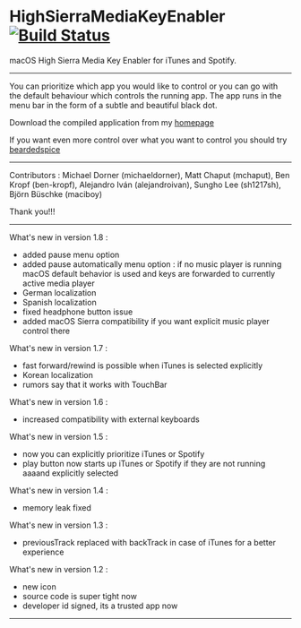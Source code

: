 # HighSierraMediaKeyEnabler [![Build Status](https://travis-ci.org/milgra/highsierramediakeyenabler.svg?branch=master)](https://travis-ci.org/milgra/highsierramediakeyenabler#)

macOS High Sierra Media Key Enabler for iTunes and Spotify.

---

You can prioritize which app you would like to control or you can go with the default behaviour which controls the running app.
The app runs in the menu bar in the form of a subtle and beautiful black dot.

Download the compiled application from my [homepage](http://milgra.com/high-sierra-media-key-enabler.html)

If you want even more control over what you want to control you should try [beardedspice](http://beardedspice.github.io)

---

Contributors : Michael Dorner (michaeldorner), Matt Chaput (mchaput), Ben Kropf (ben-kropf), Alejandro Iván (alejandroivan), Sungho Lee (sh1217sh), Björn Büschke (maciboy)

Thank you!!!

---

What's new in version 1.8 :
- added pause menu option
- added pause automatically menu option : if no music player is running macOS default behavior is used and keys are forwarded to currently active media player
- German localization
- Spanish localization
- fixed headphone button issue
- added macOS Sierra compatibility if you want explicit music player control there

What's new in version 1.7 :
- fast forward/rewind is possible when iTunes is selected explicitly
- Korean localization
- rumors say that it works with TouchBar

What's new in version 1.6 :
- increased compatibility with external keyboards

What's new in version 1.5 :
- now you can explicitly prioritize iTunes or Spotify
- play button now starts up iTunes or Spotify if they are not running aaaand explicitly selected

What's new in version 1.4 :
- memory leak fixed

What's new in version 1.3 :
- previousTrack replaced with backTrack in case of iTunes for a better experience

What's new in version 1.2 :
- new icon
- source code is super tight now
- developer id signed, its a trusted app now

---
